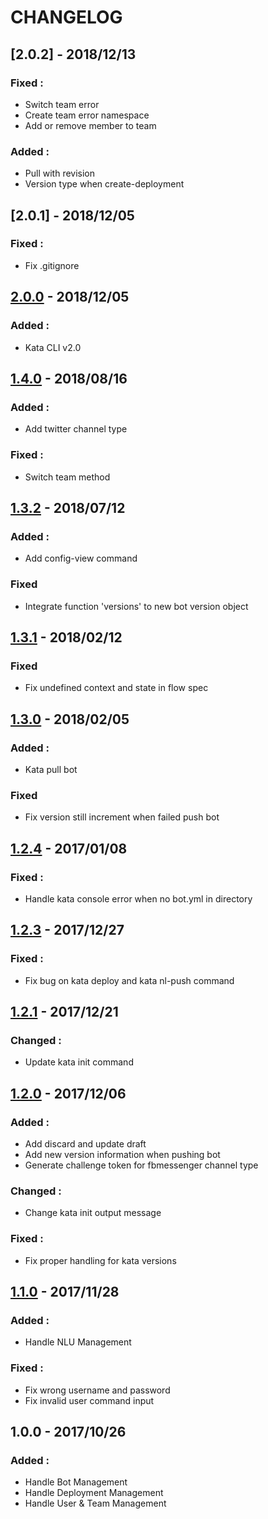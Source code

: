 # CHANGELOG
## [2.0.2] - 2018/12/13
### Fixed : 
- Switch team error
- Create team error namespace
- Add or remove member to team

### Added : 
- Pull with revision
- Version type when create-deployment

## [2.0.1] - 2018/12/05
### Fixed : 
- Fix .gitignore

## [2.0.0] - 2018/12/05
### Added : 
- Kata CLI v2.0

## [1.4.0] - 2018/08/16
### Added : 
- Add twitter channel type

### Fixed :
- Switch team method

## [1.3.2] - 2018/07/12
### Added : 
- Add config-view command

### Fixed
- Integrate function 'versions' to new bot version object

## [1.3.1] - 2018/02/12
### Fixed
- Fix undefined context and state in flow spec

## [1.3.0] - 2018/02/05
### Added :
- Kata pull bot

### Fixed
- Fix version still increment when failed push bot

## [1.2.4] - 2017/01/08
### Fixed :
- Handle kata console error when no bot.yml in directory

## [1.2.3] - 2017/12/27
### Fixed :
- Fix bug on kata deploy and kata nl-push command

## [1.2.1] - 2017/12/21
### Changed :
- Update kata init command

## [1.2.0] - 2017/12/06
### Added : 
- Add discard and update draft
- Add new version information when pushing bot
- Generate challenge token for fbmessenger channel type

### Changed :
- Change kata init output message

### Fixed : 
- Fix proper handling for kata versions

## [1.1.0] - 2017/11/28
### Added : 
- Handle NLU Management

### Fixed :
- Fix wrong username and password
- Fix invalid user command input

## 1.0.0 - 2017/10/26
### Added : 
- Handle Bot Management
- Handle Deployment Management
- Handle User & Team Management

[2.0.0]: https://github.com/kata-ai/kata-cli/compare/v1.4.0...v2.0.0
[1.4.0]: https://github.com/kata-ai/kata-cli/compare/v1.3.2...v1.4.0
[1.3.2]: https://github.com/kata-ai/kata-cli/compare/v1.3.1...v1.3.2
[1.3.1]: https://github.com/kata-ai/kata-cli/compare/v1.3.0...v1.3.1
[1.3.0]: https://github.com/kata-ai/kata-cli/compare/v1.2.4...v1.3.0
[1.2.4]: https://github.com/kata-ai/kata-cli/compare/v1.2.3...v1.2.4
[1.2.3]: https://github.com/kata-ai/kata-cli/compare/v1.2.1...v1.2.3
[1.2.1]: https://github.com/kata-ai/kata-cli/compare/v1.2.0...v1.2.1
[1.2.0]: https://github.com/kata-ai/kata-cli/compare/v1.1.0...v1.2.0
[1.1.0]: https://github.com/kata-ai/kata-cli/compare/v1.0.0...v1.1.0
